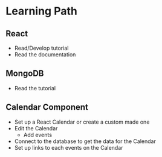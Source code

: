 # Learning Path

## React
- Read/Develop tutorial
- Read the documentation

## MongoDB
- Read the tutorial

## Calendar Component
- Set up a React Calendar or create a custom made one
- Edit the Calendar
    - Add events
- Connect to the database to get the data for the Calendar
- Set up links to each events on the Calendar
